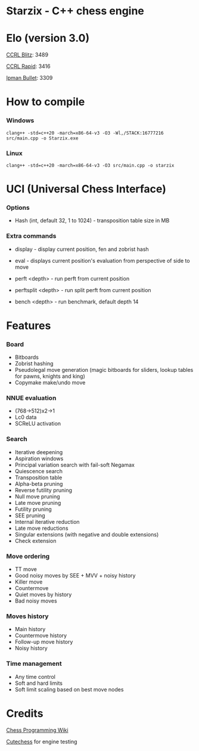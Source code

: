 # Starzix - C++ chess engine

# Elo (version 3.0)

[CCRL Blitz](https://computerchess.org.uk/ccrl/404/): 3489

[CCRL Rapid](https://computerchess.org.uk/ccrl/4040/): 3416

[Ipman Bullet](https://ipmanchess.yolasite.com/r9-7945hx.php): 3309

# How to compile

### Windows

```clang++ -std=c++20 -march=x86-64-v3 -O3 -Wl,/STACK:16777216 src/main.cpp -o Starzix.exe```

### Linux

```clang++ -std=c++20 -march=x86-64-v3 -O3 src/main.cpp -o starzix```

# UCI (Universal Chess Interface)

### Options

- Hash (int, default 32, 1 to 1024) - transposition table size in MB

### Extra commands

- display - display current position, fen and zobrist hash

- eval - displays current position's evaluation from perspective of side to move

- perft \<depth\> - run perft from current position

- perftsplit \<depth\> - run split perft from current position

- bench \<depth\> - run benchmark, default depth 14

# Features

### Board
- Bitboards
- Zobrist hashing
- Pseudolegal move generation (magic bitboards for sliders, lookup tables for pawns, knights and king)
- Copymake make/undo move

### NNUE evaluation 
- (768->512)x2->1
- Lc0 data
- SCReLU activation

### Search
- Iterative deepening
- Aspiration windows
- Principal variation search with fail-soft Negamax
- Quiescence search
- Transposition table
- Alpha-beta pruning
- Reverse futility pruning
- Null move pruning
- Late move pruning
- Futility pruning
- SEE pruning
- Internal iterative reduction
- Late move reductions
- Singular extensions (with negative and double extensions)
- Check extension

### Move ordering
- TT move
- Good noisy moves by SEE + MVV + noisy history
- Killer move
- Countermove
- Quiet moves by history
- Bad noisy moves

### Moves history
- Main history
- Countermove history
- Follow-up move history
- Noisy history

### Time management
- Any time control
- Soft and hard limits
- Soft limit scaling based on best move nodes

# Credits

[Chess Programming Wiki](https://www.chessprogramming.org/)

[Cutechess](https://github.com/cutechess/cutechess) for engine testing

